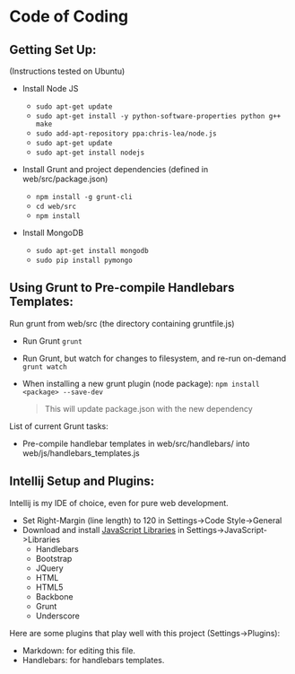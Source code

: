 Code of Coding
==============

Getting Set Up:
---------------
(Instructions tested on Ubuntu)

+ Install Node JS
    - `sudo apt-get update`
    - `sudo apt-get install -y python-software-properties python g++ make`
    - `sudo add-apt-repository ppa:chris-lea/node.js`
    - `sudo apt-get update`
    - `sudo apt-get install nodejs`

    
+ Install Grunt and project dependencies (defined in web/src/package.json)
    - `npm install -g grunt-cli`
    - `cd web/src`
    - `npm install`

    
+ Install MongoDB
    - `sudo apt-get install mongodb`
    - `sudo pip install pymongo`


Using Grunt to Pre-compile Handlebars Templates:
------------------------------------------------
Run grunt from web/src (the directory containing gruntfile.js)

+ Run Grunt ` grunt `
+ Run Grunt, but watch for changes to filesystem, and re-run on-demand ` grunt watch `
+ When installing a new grunt plugin (node package): ` npm install <package> --save-dev `

  > This will update package.json with the new dependency


List of current Grunt tasks:


+ Pre-compile handlebar templates in web/src/handlebars/ into web/js/handlebars_templates.js

Intellij Setup and Plugins:
-----------------
Intellij is my IDE of choice, even for pure web development.

+ Set Right-Margin (line length) to 120 in Settings->Code Style->General
+ Download and install [JavaScript Libraries](https://www.jetbrains.com/idea/webhelp/configuring-javascript-libraries.html)
  in Settings->JavaScript->Libraries
    - Handlebars
    - Bootstrap
    - JQuery
    - HTML
    - HTML5
    - Backbone
    - Grunt
    - Underscore

Here are some plugins that play well with this project (Settings->Plugins):

+ Markdown: for editing this file.
+ Handlebars: for handlebars templates.
